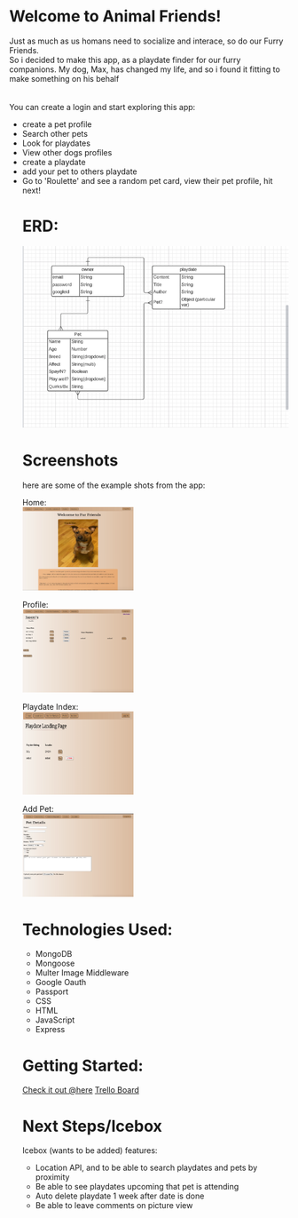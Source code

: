 <h1>Welcome to Animal Friends!</h1>
Just as much as us homans need to socialize and interace, so do our Furry Friends.<br />
So i decided to make this app, as a playdate finder for our furry companions.
My dog, Max, has changed my life, and so i found it fitting to make something on his behalf<br />
<br>
<br>
You can create a login and start exploring this app:
<ul>
  <li>create a pet profile</li>
  <li>Search other pets</li>
  <li>Look for playdates</li>
  <li>View other dogs profiles</li>
  <li>create a playdate</li>
  <li>add your pet to others playdate</li>
  <li>Go to 'Roulette' and see a random pet card, view their pet profile, hit next!</li>
 

<h1>ERD:</h1>
<img src="public/images/Erd.png" width="500">

<h1>Screenshots</h1>
here are some of the example shots from the app:

Home:
    <br>
<img src="public/images/Home.png" width="200" height = "150">


Profile:
        <br>
<img src="public/images/EditProfile.png" width="200" height = "150">


Playdate Index:
      <br>
    <img src="public/images/playdateIndex.png" width="200" height = "150">

Add Pet:
      <br>
       <img src="public/images/addPet.png" width="200" height = "150">


<h1>Technologies Used:</h1>
<ul>
 <li>MongoDB </li>
<li>Mongoose</li>
<li>Multer Image Middleware</li>
<li>Google Oauth</li>
<li>Passport</li>
<li>CSS</li>
<li>HTML</li>
<li>JavaScript</li>
<li>Express</li>
  </ul>


<h1>Getting Started:</h1>
<a href='https://doggo-dating.herokuapp.com/'>Check it out @here</a>
<a href='https://trello.com/b/642vpUMh/project-2'>Trello Board</a>

<h1>Next Steps/Icebox</h1>
Icebox (wants to be added) features:
    <ul>
      <li>Location API, and to be able to search playdates and pets by proximity</li>
      <li>Be able to see playdates upcoming that pet is attending</li>
      <li>Auto delete playdate 1 week after date is done</li>
      <li>Be able to leave comments on picture view</li>




